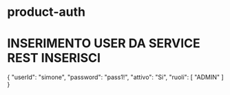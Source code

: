 # product-auth

# INSERIMENTO USER DA SERVICE REST INSERISCI
{
"userId": "simone",
"password": "pass1!",
"attivo": "Si",
"ruoli": [
"ADMIN"
]
}